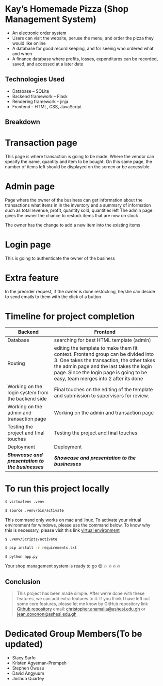 # Kay’s Homemade Pizza (Shop Management System)  


* An electronic order system
* Users can visit the website, peruse the menu, and order the pizza they would like online
* A database for good record keeping, and for seeing who ordered what and when
* A finance database where profits, losses, expenditures can be recorded, saved, and accessed at a later date


## Technologies Used
* Database – SQLite 
* Backend framework – Flask 
* Rendering framework – jinja
* Frontend – HTML, CSS, JavaScript 

## Breakdown
# Transaction page
 This page is where transaction is going to be made. Where the vendor can specify the name, quantity and item to be bought. 
On this same page, the number of items left should be displayed on the screen or be accessible. 


# Admin page
Page where the owner of the business can get information about the transactions what items in in the inventory and a summary of information such as total revenue, profit, quantity sold, quantities left 
The admin page gives the owner the chance to restock items that are now on stock

The owner has the change to add a new item into the existing items

# Login page
This is going to authenticate the owner of the business 


# Extra feature
In the preorder request, if the owner is done restocking, he/she can decide to send emails to them with the click of a button 

# Timeline for project completion 
| Backend | Frontend |
| ------ | ------ |
| Database | searching for best HTML template (admin) |
| Routing | editing the template to make them fit context. Frontend group can be divided into 3. One takes the transaction, the other takes the admin page and the last takes the login page.  Since the login page is going to be easy, team merges into 2 after its done  |
| Working on the login system from the backend side | Final touches on the editing of the template and submission to supervisors for review. |
| Working on the admin and transaction page | Working on the admin and transaction page |
| Testing the project and final touches| Testing the project and final touches|
| Deployment | Deployment |
| ***Showcase and presentation to the businesses*** | ***Showcase and presentation to the businesses*** |
 
# To run this project locally
```sh
$ virtualenv .venv
```

```sh
$ source .venv/bin/activate
```
This  command only works on mac and linux. To activate your virtual environment for windows, please use the command below. To know why this is necessary, please visit this link [virtual environment][virtualenv]

```sh
$ .venv/Scripts/activate
```

```sh
$ pip install -r requirements.txt
```

```sh
$ python app.py
```

Your shop management system is ready to go :wink: :collision: :fire: :fire: :fire:

## Conclusion
> This project has been made simple. After we’re done with these features, we can add extra features to it. 
> If you think I have left out some core features, please let me know by 
> GitHub repository link [Github repository][repository]
> email: christopher.anamalia@ashesi.edu.gh or jean.dovonon@ashesi.edu.gh 

# Dedicated Group Members(To be updated)
* Stacy Sarfo
* Kristen Agyeman-Prempeh 
* Stephen Owusu
* David Angyuum
* Joshua Quartey

[repository]: <https://github.com/AshesiDevelopersStudentsClub/SMS.git>
[virtualenv]: <https://docs.python-guide.org/dev/virtualenvs/>

